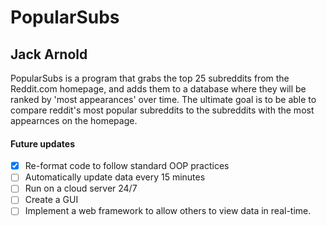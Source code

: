 # **PopularSubs**
## **Jack Arnold** 
PopularSubs is a program that grabs the top 25 subreddits from the Reddit.com homepage, and adds them to a database where they will be ranked by 'most appearances' over time. The ultimate goal is to be able to compare reddit's most popular subreddits to the subreddits with the most appearnces on the homepage.  

#### **Future updates**
- [x] Re-format code to follow standard OOP practices
- [ ] Automatically update data every 15 minutes
- [ ] Run on a cloud server 24/7
- [ ] Create a GUI
- [ ] Implement a web framework to allow others to view data in real-time.
